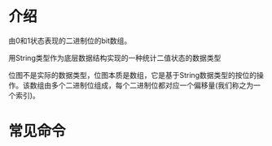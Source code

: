 # 介绍

由0和1状态表现的二进制位的bit数组。

用String类型作为底层数据结构实现的一种统计二值状态的数据类型

位图不是实际的数据类型，位图本质是数组，它是基于String数据类型的按位的操作。该数组由多个二进制位组成，每个二进制位都对应一个偏移量(我们称之为一个索引)。



# 常见命令